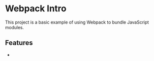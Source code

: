 # Webpack Intro

This project is a basic example of using Webpack to bundle JavaScript modules.

## Features

- 